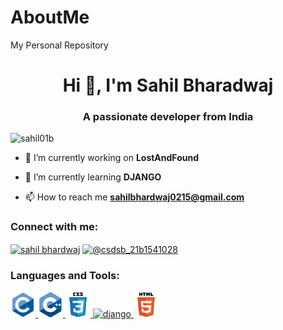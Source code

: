 # AboutMe
My Personal Repository
<h1 align="center">Hi 👋, I'm Sahil Bharadwaj</h1>
<h3 align="center">A passionate developer from India</h3>

<p align="left"> <img src="https://komarev.com/ghpvc/?username=sahil01b&label=Profile%20views&color=0e75b6&style=flat" alt="sahil01b" /> </p>

- 🔭 I’m currently working on **LostAndFound**

- 🌱 I’m currently learning **DJANGO**

- 📫 How to reach me **sahilbhardwaj0215@gmail.com**

<h3 align="left">Connect with me:</h3>
<p align="left">
<a href="https://linkedin.com/in/sahil bhardwaj" target="blank"><img align="center" src="https://raw.githubusercontent.com/rahuldkjain/github-profile-readme-generator/master/src/images/icons/Social/linked-in-alt.svg" alt="sahil bhardwaj" height="30" width="40" /></a>
<a href="https://www.hackerrank.com/csdsb_21b1541028" target="blank"><img align="center" src="https://raw.githubusercontent.com/rahuldkjain/github-profile-readme-generator/master/src/images/icons/Social/hackerrank.svg" alt="@csdsb_21b1541028" height="30" width="40" /></a>
</p>

<h3 align="left">Languages and Tools:</h3>
<p align="left"> <a href="https://www.cprogramming.com/" target="_blank" rel="noreferrer"> <img src="https://raw.githubusercontent.com/devicons/devicon/master/icons/c/c-original.svg" alt="c" width="40" height="40"/> </a> <a href="https://www.w3schools.com/cpp/" target="_blank" rel="noreferrer"> <img src="https://raw.githubusercontent.com/devicons/devicon/master/icons/cplusplus/cplusplus-original.svg" alt="cplusplus" width="40" height="40"/> </a> <a href="https://www.w3schools.com/css/" target="_blank" rel="noreferrer"> <img src="https://raw.githubusercontent.com/devicons/devicon/master/icons/css3/css3-original-wordmark.svg" alt="css3" width="40" height="40"/> </a> <a href="https://www.djangoproject.com/" target="_blank" rel="noreferrer"> <img src="https://cdn.worldvectorlogo.com/logos/django.svg" alt="django" width="40" height="40"/> </a> <a href="https://www.w3.org/html/" target="_blank" rel="noreferrer"> <img src="https://raw.githubusercontent.com/devicons/devicon/master/icons/html5/html5-original-wordmark.svg" alt="html5" width="40" height="40"/> </a> </p>

<!-- <p><img align="center" src="https://github-readme-stats.vercel.app/api/top-langs?username=sahil01b&show_icons=true&locale=en&layout=compact" alt="sahil01b" /></p>

<p><img align="center" src="https://github-readme-streak-stats.herokuapp.com/?user=sahil01b&" alt="sahil01b" /></p>
 -->
